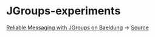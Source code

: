 # JGroups-experiments

[Reliable Messaging with JGroups on Baeldung](https://www.baeldung.com/jgroups) -> [Source](https://github.com/eugenp/tutorials/tree/master/jgroups)
